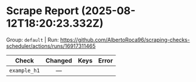 # Scrape Report (2025-08-12T18:20:23.332Z)

Group: `default`  |  Run: https://github.com/AlbertoRoca96/scraping-checks-scheduler/actions/runs/16917311465

| Check | Changed | Keys | Error |
|---|:---:|:--|:--|
| `example_h1` | — |  |  |
